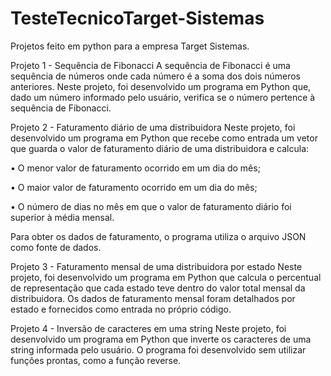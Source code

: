 # TesteTecnicoTarget-Sistemas
Projetos feito em python para a empresa Target Sistemas.

Projeto 1 - Sequência de Fibonacci
A sequência de Fibonacci é uma sequência de números onde cada número é a soma dos dois números anteriores. 
Neste projeto, foi desenvolvido um programa em Python que, dado um número informado pelo usuário, verifica se o número pertence à sequência de Fibonacci.


Projeto 2 - Faturamento diário de uma distribuidora
Neste projeto, foi desenvolvido um programa em Python que recebe como entrada um vetor que guarda o valor de faturamento diário de uma distribuidora e calcula:

• O menor valor de faturamento ocorrido em um dia do mês;

• O maior valor de faturamento ocorrido em um dia do mês;

• O número de dias no mês em que o valor de faturamento diário foi superior à média mensal.

Para obter os dados de faturamento, o programa utiliza o arquivo JSON como fonte de dados.


Projeto 3 - Faturamento mensal de uma distribuidora por estado
Neste projeto, foi desenvolvido um programa em Python que calcula o percentual de representação que cada estado teve dentro do valor total mensal da distribuidora. Os dados de faturamento mensal foram detalhados por estado e fornecidos como entrada no próprio código.


Projeto 4 - Inversão de caracteres em uma string
Neste projeto, foi desenvolvido um programa em Python que inverte os caracteres de uma string informada pelo usuário. O programa foi desenvolvido sem utilizar funções prontas, como a função reverse.

